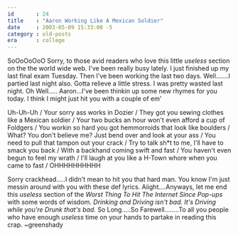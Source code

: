 ```yaml
---
id       : 24
title    : "Aaron Working Like A Mexican Soldier"
date     : 2003-05-09 15:33:00 -5
category : old-posts
era      : college
---
```


SoOoOoOoO Sorry, to those avid readers who love this little <em> useless</em> section on the the world wide web.  I've been really busy lately.  I just finished up my last final exam Tuesday.  Then I've been working the last two days.  Well.......I partied last night also.  Gotta relieve a little stress.  I was pretty wasted last night.  Oh Well.....
Aaron...I've been thinkin up some new rhymes for you today.  I think I might just hit you with a couple of em'

Uh-Uh-Uh /
Your sorry ass works in Dozier /
They got you sewing clothes like a Mexican soldier /
Your two bucks an hour won't even afford a cup of Foldgers /
You workin so hard you got hemmorroids that look like boulders /
What?  You don't believe me? Just bend over and look at your ass /
You need to pull that tampon out your crack /
Try to talk sh*t to me, I'll have to smack you back /
With a backhand coming swift and fast /
You haven't even begun to feel my wrath /
I'll laugh at you like a H-Town whore when you came to fast /
OHHHHHHHHHH

Sorry crackhead.....I didn't mean to hit you that hard man.  You know I'm just messin around with you with these def lyrics.  Aiight....Anyways, let me end this <em> useless</em> section of the <i> Worst Thing To Hit The Internet Since Pop-ups</i> with some words of wisdom.  <em> Drinking and Driving isn't bad.  It's Driving while you're Drunk that's bad.</em>
So Long.....So Farewell........To all you people who have enough <em> useless</em> time on your hands to partake in reading this crap.  ~greenshady
